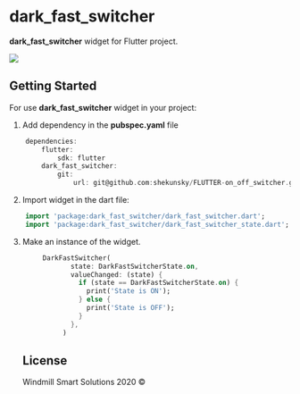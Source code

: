 # dark_fast_switcher

**dark_fast_switcher** widget for Flutter project.

![](on_off_switcher.gif)

## Getting Started

For use **dark_fast_switcher** widget in your project:
1. Add dependency in the **pubspec.yaml** file
```dart
    dependencies:
        flutter:
            sdk: flutter
        dark_fast_switcher:
            git:
                url: git@github.com:shekunsky/FLUTTER-on_off_switcher.git
```

2. Import widget in the dart file:
```dart
    import 'package:dark_fast_switcher/dark_fast_switcher.dart';
    import 'package:dark_fast_switcher/dark_fast_switcher_state.dart';
```

3. Make an instance of the widget.

    ```dart
         DarkFastSwitcher(
                state: DarkFastSwitcherState.on,
                valueChanged: (state) {
                  if (state == DarkFastSwitcherState.on) {
                    print('State is ON');
                  } else {
                    print('State is OFF');
                  }
                },
              )
    ```
    
    
    ## License

    Windmill Smart Solutions 2020 ©